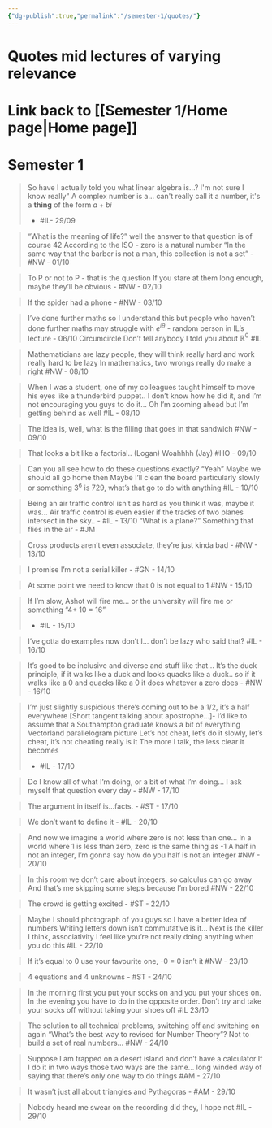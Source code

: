 ```yaml
---
{"dg-publish":true,"permalink":"/semester-1/quotes/"}
---
```



# Quotes mid lectures of varying relevance
# Link back to [[Semester 1/Home page\|Home page]]
# Semester 1 

> So have I actually told you what linear algebra is...? I'm not sure I know really" 
> A complex number is a... can't really call it a number, it's a **thing** of the form $a+bi$
> - #IL- 29/09 

> “What is the meaning of life?” well the answer to that question is of course 42
> According to the ISO - zero is a natural number 
> “In the same way that the barber is not a man, this collection is not a set” -  #NW - 01/10

>To P or not to P - that is the question 
> If you stare at them long enough, maybe they’ll be obvious -  #NW - 02/10 

> If the spider had a phone - #NW - 03/10 

> I’ve done further maths so I understand this but people who haven’t done further maths may struggle with $e^{i\theta}$ - random person in IL’s lecture - 06/10
> Circumcircle 
> Don’t tell anybody I told you about $\mathbb{R}^0$
> #IL 

> Mathematicians are lazy people, they will think really hard and work really hard to be lazy 
> In mathematics, two wrongs really do make a right 
> #NW - 08/10

> When I was a student, one of my colleagues taught himself to move his eyes like a thunderbird puppet.. I don’t know how he did it, and I’m not encouraging you guys to do it… 
> Oh I’m zooming ahead but I’m getting behind as well 
> #IL - 08/10 

> The idea is, well, what is the filling that goes in that sandwich 
> #NW - 09/10 

> That looks a bit like a factorial.. (Logan)
> Woahhhh (Jay)
> #HO - 09/10 

> Can you all see how to do these questions exactly? 
> “Yeah” 
> Maybe we should all go home then 
> Maybe I’ll clean the board particularly slowly or something 
> $3^6$ is 729, what’s that go to do with anything 
> #IL - 10/10

> Being an air traffic control isn’t as hard as you think it was, maybe it was... Air traffic control is even easier if the tracks of two planes intersect in the sky.. - #IL - 13/10
> “What is a plane?” Something that flies in the air - #JM 

> Cross products aren’t even associate, they’re just kinda bad - #NW - 13/10 

>I promise I’m not a serial killer - #GN - 14/10 

> At some point we need to know that 0 is not equal to 1 #NW - 15/10 

> If I’m slow, Ashot will fire me… or the university will fire me or something 
> “4+ 10 = 16”
> - #IL - 15/10

> I’ve gotta do examples now don’t I… don’t be lazy who said that? 
> #IL - 16/10 

>It’s good to be inclusive and diverse and stuff like that…
>It’s the duck principle, if it walks like a duck and looks quacks like a duck.. so if it walks like a 0 and quacks like a 0 it does whatever a zero does - #NW - 16/10 

> I’m just slightly suspicious there’s coming out to be a 1/2, it’s a half everywhere
> [Short tangent talking about apostrophe…]- I’d like to assume that a Southampton graduate knows a bit of everything 
> Vectorland parallelogram picture 
> Let’s not cheat, let’s do it slowly, let’s cheat, it’s not cheating really is it 
> The more I talk, the less clear it becomes 
>  - #IL - 17/10

> Do I know all of what I’m doing, or a bit of what I’m doing… I ask myself that question every day - #NW - 17/10 

> The argument in itself is…facts. - #ST - 17/10

> We don’t want to define it - #IL - 20/10 

> And now we imagine a world where zero is not less than one…
> In a world where 1 is less than zero, zero is the same thing as -1 
> A half in not an integer, I’m gonna say how do you half is not an integer 
> #NW - 20/10 

> In this room we don’t care about integers, so calculus can go away 
> And that’s me skipping some steps because I’m bored 
> #NW  - 22/10

> The crowd is getting excited - #ST - 22/10 

> Maybe I should photograph of you guys so I have a better idea of numbers
> Writing letters down isn’t commutative is it… 
> Next is the killer I think, associativity 
> I feel like you’re not really doing anything when you do this
>  #IL - 22/10 

> If it’s equal to 0 use your favourite one, -0 = 0 isn’t it #NW - 23/10

> 4 equations and 4 unknowns - #ST - 24/10 

 >In the morning first you put your socks on and you put your shoes on. In the evening you have to do in the opposite order. Don’t try and take your socks off without taking your shoes off  #IL 23/10

> The solution to all technical problems, switching off and switching on again 
> “What’s the best way to revised for Number Theory”? 
> Not to build a set of real numbers… 
> #NW - 24/10 

> Suppose I am trapped on a desert island and don’t have a calculator 
> If I do it in two ways those two ways are the same… long winded way of saying that there’s only one way to do things 
> #AM - 27/10

> It wasn’t just all about triangles and Pythagoras - #AM - 29/10 

> Nobody heard me swear on the recording did they, I hope not #IL - 29/10 
 


